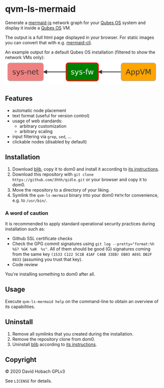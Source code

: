# qvm-ls-mermaid

Generate a [mermaid-js](https://mermaid-js.github.io/) network graph for your [Qubes OS](https://www.qubes-os.org/) system and display it inside a [Qubes OS](https://www.qubes-os.org/) VM.

The output is a full html page displayed in your browser. For static images you can convert that with e.g. [mermaid-cli](https://github.com/mermaid-js/mermaid-cli).

An example output for a default Qubes OS installation (filtered to show the network VMs only):  
![Example](examples/1.png)

## Features

- automatic node placement
- text format (useful for version control)
- usage of web standards:
  - arbitrary customization
  - arbitrary scaling
- input filtering via `grep`, `sed`, ...
- clickable nodes (disabled by default)

## Installation

1. Download [blib](https://github.com/3hhh/blib), copy it to dom0 and install it according to [its instructions](https://github.com/3hhh/blib#installation).
2. Download this repository with `git clone https://github.com/3hhh/qidle.git` or your browser and copy it to dom0.
3. Move the repository to a directory of your liking.
4. Symlink the `qvm-ls-mermaid` binary into your dom0 `PATH` for convenience, e.g. to `/usr/bin/`.

### A word of caution

It is recommended to apply standard operational security practices during installation such as:

- Github SSL certificate checks
- Check the GPG commit signatures using `git log --pretty="format:%h %G? %GK %aN  %s"`. All of them should be good (G) signatures coming from the same key `(1533 C122 5C1B 41AF C46B 33EB) EB03 A691 DB2F 0833` (assuming you trust that key).
- Code review

You're installing something to dom0 after all.

## Usage

Execute `qvm-ls-mermaid help` on the command-line to obtain an overview of its capabilities.

## Uninstall

1. Remove all symlinks that you created during the installation.
2. Remove the repository clone from dom0.
3. Uninstall [blib](https://github.com/3hhh/blib) according to [its instructions](https://github.com/3hhh/blib#uninstall).

## Copyright

© 2020 David Hobach
GPLv3

See `LICENSE` for details.

